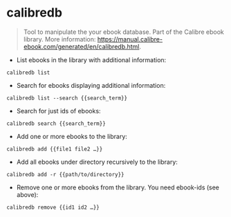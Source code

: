 # calibredb

> Tool to manipulate the your ebook database.
> Part of the Calibre ebook library.
> More information: <https://manual.calibre-ebook.com/generated/en/calibredb.html>.

- List ebooks in the library with additional information:

`calibredb list`

- Search for ebooks displaying additional information:

`calibredb list --search {{search_term}}`

- Search for just ids of ebooks:

`calibredb search {{search_term}}`

- Add one or more ebooks to the library:

`calibredb add {{file1 file2 …}}`

- Add all ebooks under directory recursively to the library:

`calibredb add -r {{path/to/directory}}`

- Remove one or more ebooks from the library. You need ebook-ids (see above):

`calibredb remove {{id1 id2 …}}`
